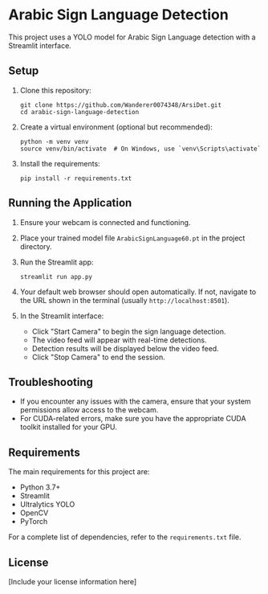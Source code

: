 # Arabic Sign Language Detection

This project uses a YOLO model for Arabic Sign Language detection with a Streamlit interface.

## Setup

1. Clone this repository:
   ```
   git clone https://github.com/Wanderer0074348/ArsiDet.git
   cd arabic-sign-language-detection
   ```

2. Create a virtual environment (optional but recommended):
   ```
   python -m venv venv
   source venv/bin/activate  # On Windows, use `venv\Scripts\activate`
   ```

3. Install the requirements:
   ```
   pip install -r requirements.txt
   ```

## Running the Application

1. Ensure your webcam is connected and functioning.

2. Place your trained model file `ArabicSignLanguage60.pt` in the project directory.

3. Run the Streamlit app:
   ```
   streamlit run app.py
   ```

4. Your default web browser should open automatically. If not, navigate to the URL shown in the terminal (usually `http://localhost:8501`).

5. In the Streamlit interface:
   - Click "Start Camera" to begin the sign language detection.
   - The video feed will appear with real-time detections.
   - Detection results will be displayed below the video feed.
   - Click "Stop Camera" to end the session.

## Troubleshooting

- If you encounter any issues with the camera, ensure that your system permissions allow access to the webcam.
- For CUDA-related errors, make sure you have the appropriate CUDA toolkit installed for your GPU.

## Requirements

The main requirements for this project are:
- Python 3.7+
- Streamlit
- Ultralytics YOLO
- OpenCV
- PyTorch

For a complete list of dependencies, refer to the `requirements.txt` file.

## License

[Include your license information here]

